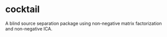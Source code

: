 # cocktail
A blind source separation package using non-negative matrix factorization and non-negative ICA.
